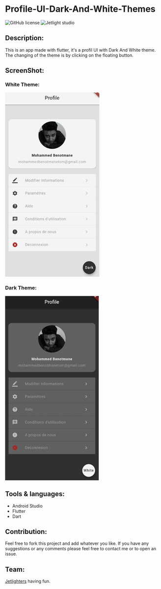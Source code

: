 # Profile-UI-Dark-And-White-Themes

![GitHub license](https://img.shields.io/github/license/Mohammed-Benotmane/Tower-Defense-Game.svg)
![Jetlight studio](https://img.shields.io/badge/Made%20by-Jetlight%20studio-blue.svg?color=082544)

## Description:
This is an app made with flutter, it's a profil UI with Dark And White theme.
The changing of the theme is by clicking on the floating button.

## ScreenShot:
### White Theme:
<img src="Screenshot/white.jpg" />

### Dark Theme:
<img src="Screenshot/dark.jpg" />

## Tools & languages:
* Android Studio
* Flutter
* Dart

## Contribution:
Feel free to fork this project and add whatever you like. If you have any suggestions or any comments please feel free to contact me or to open an issue.

## Team:
[Jetlighters](https://github.com/JetLightStudio) having fun.

